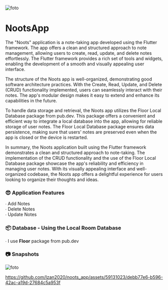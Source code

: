 ![foto](https://i.imgur.com/aqNyo6G.png)
# NootsApp
The "Noots" application is a note-taking app developed using the Flutter framework. The app offers a clean and structured approach to note management, allowing users to create, read, update, and delete notes effortlessly. The Flutter framework provides a rich set of tools and widgets, enabling the development of a smooth and visually appealing user interface.

The structure of the Noots app is well-organized, demonstrating good software architecture practices. With the Create, Read, Update, and Delete (CRUD) functionality implemented, users can seamlessly interact with their notes. The app's modular design makes it easy to extend and enhance its capabilities in the future.

To handle data storage and retrieval, the Noots app utilizes the Floor Local Database package from pub.dev. This package offers a convenient and efficient way to integrate a local database into the app, allowing for reliable storage of user notes. The Floor Local Database package ensures data persistence, making sure that users' notes are preserved even when the app is closed or the device is restarted.

In summary, the Noots application built using the Flutter framework demonstrates a clean and structured approach to note-taking. The implementation of the CRUD functionality and the use of the Floor Local Database package showcase the app's reliability and efficiency in managing user notes. With its visually appealing interface and well-organized codebase, the Noots app offers a delightful experience for users looking to organize their thoughts and ideas.

### 😎 Application Features
∙ Add Notes <br>
∙ Delete Notes<br>
∙ Update Notes

### 📦 Database - Using the Local Room Database
∙ I use **Floor** package from pub.dev

### 📷 Snapshots
![foto](https://cdn.discordapp.com/attachments/1110006269571514438/1111178716870094859/image.png)


https://github.com/Izan2020/noots_app/assets/59131023/debb77e6-b596-42ac-a19d-27684c5a953f



